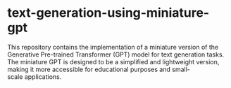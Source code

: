 # text-generation-using-miniature-gpt 
This repository contains the implementation of a miniature version of the Generative Pre-trained Transformer (GPT) model for text generation tasks. The miniature GPT is designed to be a simplified and lightweight version, making it more accessible for educational purposes and small-scale applications.
